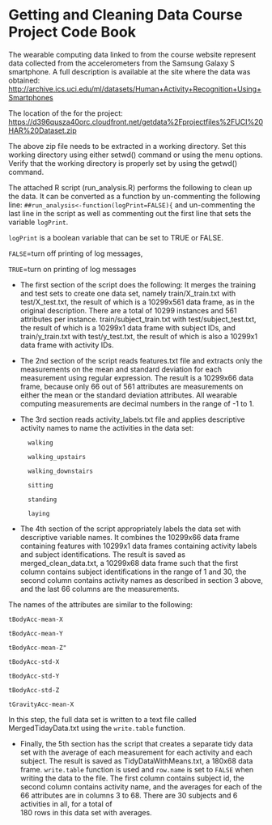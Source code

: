 Getting and Cleaning Data Course Project Code Book
==================================================

The wearable computing data linked to from the course website represent data collected from the accelerometers from the 
Samsung Galaxy S smartphone. A full description is available at the site where the data was obtained: 
http://archive.ics.uci.edu/ml/datasets/Human+Activity+Recognition+Using+Smartphones 

The location of the for the project: 
https://d396qusza40orc.cloudfront.net/getdata%2Fprojectfiles%2FUCI%20HAR%20Dataset.zip 

The above zip file needs to be extracted in a working directory.
Set this working directory using either setwd() command or using the menu options.
Verify that the working directory is properly set by using the getwd() command.

The attached R script (run_analysis.R) performs the following to clean up the data.
It can be converted as a function by un-commenting the following line:
`##run_analysis<-function(logPrint=FALSE){`
and un-commenting the last line in the script as well as commenting out the first 
line that sets the variable `logPrint`.

`logPrint` is a boolean variable that can be set to TRUE or FALSE. 

`FALSE`=turn off printing of log messages, 

`TRUE`=turn on printing of log messages

* The first section of the script does the following:
 It merges the training and test sets to create one data set, namely train/X_train.txt with test/X_test.txt, 
the result of which is a 10299x561 data frame, as in the original description.  There are a total of 10299 instances 
and 561 attributes per instance. 
train/subject_train.txt with test/subject_test.txt, the result of which is a 10299x1 data frame with subject IDs, 
and train/y_train.txt with test/y_test.txt, the result of which is also a 10299x1 data frame with activity IDs.

* The 2nd section of the script reads features.txt file and extracts only the measurements on the mean and standard deviation 
for each measurement using regular expression. The result is a 10299x66 data frame, because only 66 out of 561 attributes are 
measurements on either the mean or the standard deviation attributes. 
All wearable computing measurements are decimal numbers in the range of -1 to 1.

* The 3rd section reads activity_labels.txt file and applies descriptive activity names to name the activities in the data set:

        walking
		
        walking_upstairs
		
        walking_downstairs
		
        sitting
		
        standing
		
        laying
		

* The 4th section of the script appropriately labels the data set with descriptive variable names. It combines the 10299x66 data frame containing features 
with 10299x1 data frames containing activity labels and subject identifications. The result is saved as merged_clean_data.txt, a 10299x68 data frame 
such that the first column contains subject identifications in the range of 1 and 30, the second column contains activity names as described in section 
3 above, and the last 66 columns are the measurements.  

 The names of the attributes are similar to the following:
 
	tBodyAcc-mean-X
	
	tBodyAcc-mean-Y
	
	tBodyAcc-mean-Z"
	
	tBodyAcc-std-X
	
	tBodyAcc-std-Y
	
	tBodyAcc-std-Z
	
	tGravityAcc-mean-X
	
	
In this step, the full data set is written to a text file called MergedTidayData.txt using the `write.table` function.


* Finally, the 5th section has the script that creates a separate tidy data set with the average of each measurement for each activity and each subject. 
The result is saved as TidyDataWithMeans.txt, a 180x68 data frame.  `write.table` function is used and `row.name` is set to `FALSE` when writing the data to 
the file.  The first column contains subject id,  the second column contains activity name, and the averages for each of the 66 attributes are in columns 3 to 68. There are 30 subjects and 6 activities in all, for  a total of  
 180 rows in this data set with averages.